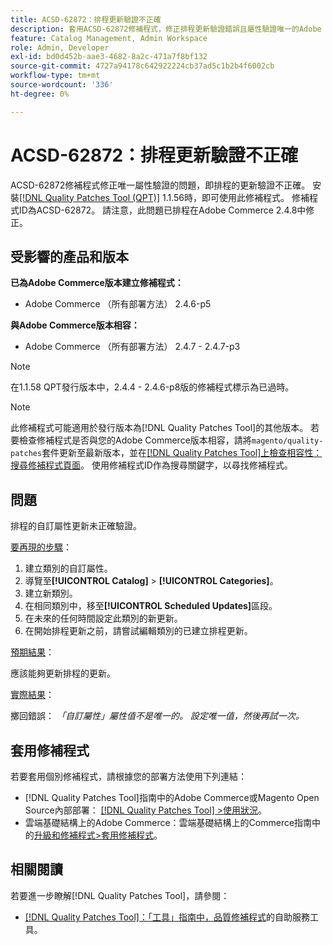 ```yaml
---
title: ACSD-62872：排程更新驗證不正確
description: 套用ACSD-62872修補程式，修正排程更新驗證錯誤且屬性驗證唯一的Adobe Commerce問題。
feature: Catalog Management, Admin Workspace
role: Admin, Developer
exl-id: bd0d452b-aae3-4682-8a2c-471a7f8bf132
source-git-commit: 4727a94178c642922224cb37ad5c1b2b4f6002cb
workflow-type: tm+mt
source-wordcount: '336'
ht-degree: 0%

---
```


# ACSD-62872：排程更新驗證不正確

ACSD-62872修補程式修正唯一屬性驗證的問題，即排程的更新驗證不正確。 安裝[[!DNL Quality Patches Tool (QPT)]](/help/tools/quality-patches-tool/quality-patches-tool-to-self-serve-quality-patches.md) 1.1.56時，即可使用此修補程式。 修補程式ID為ACSD-62872。 請注意，此問題已排程在Adobe Commerce 2.4.8中修正。

## 受影響的產品和版本

**已為Adobe Commerce版本建立修補程式：**

* Adobe Commerce （所有部署方法） 2.4.6-p5

**與Adobe Commerce版本相容：**

* Adobe Commerce （所有部署方法） 2.4.7 - 2.4.7-p3

>[!NOTE]
>
>在1.1.58 QPT發行版本中，2.4.4 - 2.4.6-p8版的修補程式標示為已過時。

>[!NOTE]
>
>此修補程式可能適用於發行版本為[!DNL Quality Patches Tool]的其他版本。 若要檢查修補程式是否與您的Adobe Commerce版本相容，請將`magento/quality-patches`套件更新至最新版本，並在[[!DNL Quality Patches Tool]上檢查相容性：搜尋修補程式頁面](https://experienceleague.adobe.com/tools/commerce-quality-patches/index.html?lang=zh-Hant)。 使用修補程式ID作為搜尋關鍵字，以尋找修補程式。

## 問題

排程的自訂屬性更新未正確驗證。

<u>要再現的步驟</u>：

1. 建立類別的自訂屬性。
1. 導覽至&#x200B;**[!UICONTROL Catalog]** > **[!UICONTROL Categories]**。
1. 建立新類別。
1. 在相同類別中，移至&#x200B;**[!UICONTROL Scheduled Updates]**&#x200B;區段。
1. 在未來的任何時間設定此類別的新更新。
1. 在開始排程更新之前，請嘗試編輯類別的已建立排程更新。

<u>預期結果</u>：

應該能夠更新排程的更新。

<u>實際結果</u>：

擲回錯誤： *「自訂屬性」屬性值不是唯一的。 設定唯一值，然後再試一次。*

## 套用修補程式

若要套用個別修補程式，請根據您的部署方法使用下列連結：

* [!DNL Quality Patches Tool]指南中的Adobe Commerce或Magento Open Source內部部署： [[!DNL Quality Patches Tool] >使用狀況](/help/tools/quality-patches-tool/usage.md)。
* 雲端基礎結構上的Adobe Commerce：雲端基礎結構上的Commerce指南中的[升級和修補程式>套用修補程式](https://experienceleague.adobe.com/zh-hant/docs/commerce-cloud-service/user-guide/develop/upgrade/apply-patches)。

## 相關閱讀

若要進一步瞭解[!DNL Quality Patches Tool]，請參閱：

* [[!DNL Quality Patches Tool]：「工具」指南中，品質修補程式](/help/tools/quality-patches-tool/quality-patches-tool-to-self-serve-quality-patches.md)的自助服務工具。
